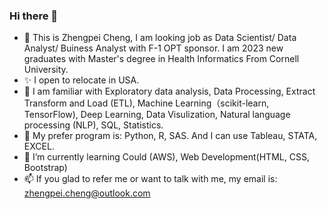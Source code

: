 ### Hi there 👋

<!--
**kouji175/kouji175** is a ✨ _special_ ✨ repository because its `README.md` (this file) appears on your GitHub profile.

Here are some ideas to get you started:

- 🔭 I’m currently working on ...
- 🌱 I’m currently learning ...
- 👯 I’m looking to collaborate on ...
- 🤔 I’m looking for help with ...
- 💬 Ask me about ...
- 📫 How to reach me: ...
- 😄 Pronouns: ...
- ⚡ Fun fact: ...
-->
- 🤔 This is Zhengpei Cheng, I am looking job as Data Scientist/ Data Analyst/ Buiness Analyst with F-1 OPT sponsor. I am 2023 new graduates with Master's degree in Health Informatics From Cornell University.
- ✨ I open to relocate in USA.
- 🔭 I am familiar with Exploratory data analysis, Data Processing, Extract Transform and Load (ETL), Machine Learning（scikit-learn, TensorFlow), Deep Learning, Data Visulization, Natural language processing (NLP), SQL, Statistics. 
- 💬 My prefer program is: Python, R, SAS. And I can use Tableau, STATA, EXCEL.
- 🌱 I’m currently learning Could (AWS), Web Development(HTML, CSS, Bootstrap)
- 📫 If you glad to refer me or want to talk with me, my email is: zhengpei.cheng@outlook.com
